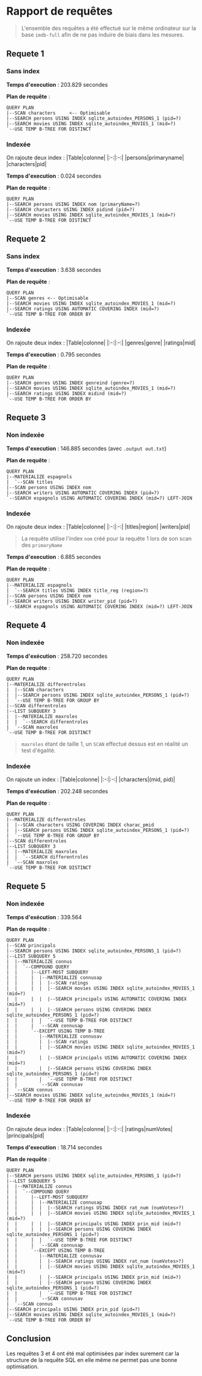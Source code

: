 # Rapport de requêtes

> L'ensemble des requêtes a été effectué sur le même ordinateur sur la base `imdb-full` afin de ne pas induire de biais dans les mesures.

## Requete 1

### Sans index

**Temps d'execution** : 203.829 secondes

**Plan de requête** :
```
QUERY PLAN
|--SCAN characters     <-- Optimisable
|--SEARCH persons USING INDEX sqlite_autoindex_PERSONS_1 (pid=?)
|--SEARCH movies USING INDEX sqlite_autoindex_MOVIES_1 (mid=?)
`--USE TEMP B-TREE FOR DISTINCT
```

### Indexée

On rajoute deux index :
|Table|colonne|
|:-:|:-:|
|persons|primaryname|
|characters|pid|

**Temps d'execution** : 0.024 secondes

**Plan de requête** :
```
QUERY PLAN
|--SEARCH persons USING INDEX nom (primaryName=?)
|--SEARCH characters USING INDEX pidind (pid=?)
|--SEARCH movies USING INDEX sqlite_autoindex_MOVIES_1 (mid=?)
`--USE TEMP B-TREE FOR DISTINCT
```

## Requete 2

### Sans index

**Temps d'execution** : 3.638 secondes

**Plan de requête** :
```
QUERY PLAN
|--SCAN genres <-- Optimisable
|--SEARCH movies USING INDEX sqlite_autoindex_MOVIES_1 (mid=?)
|--SEARCH ratings USING AUTOMATIC COVERING INDEX (mid=?)
`--USE TEMP B-TREE FOR ORDER BY
```

### Indexée

On rajoute deux index :
|Table|colonne|
|:-:|:-:|
|genres|genre|
|ratings|mid|

**Temps d'execution** : 0.795 secondes

**Plan de requête** : 
```
QUERY PLAN
|--SEARCH genres USING INDEX genreind (genre=?)
|--SEARCH movies USING INDEX sqlite_autoindex_MOVIES_1 (mid=?)
|--SEARCH ratings USING INDEX midind (mid=?)
`--USE TEMP B-TREE FOR ORDER BY
```

## Requete 3

### Non indexée

**Temps d'execution** : 146.885 secondes (avec `.output out.txt`)

**Plan de requête** :
```
QUERY PLAN
|--MATERIALIZE espagnols
|  `--SCAN titles
|--SCAN persons USING INDEX nom
|--SEARCH writers USING AUTOMATIC COVERING INDEX (pid=?)
`--SEARCH espagnols USING AUTOMATIC COVERING INDEX (mid=?) LEFT-JOIN
```

### Indexée

On rajoute deux index :
|Table|colonne|
|:-:|:-:|
|titles|region|
|writers|pid|

> La requête utilise l'index `nom` créé pour la requête 1 lors de son scan des `primaryName`

**Temps d'execution** : 6.885 secondes

**Plan de requête** :
```
QUERY PLAN
|--MATERIALIZE espagnols
|  `--SEARCH titles USING INDEX title_reg (region=?)
|--SCAN persons USING INDEX nom
|--SEARCH writers USING INDEX writer_pid (pid=?)
`--SEARCH espagnols USING AUTOMATIC COVERING INDEX (mid=?) LEFT-JOIN
```

## Requete 4

### Non indexée

**Temps d'exécution** : 258.720 secondes

**Plan de requête** : 
```
QUERY PLAN
|--MATERIALIZE differentroles
|  |--SCAN characters
|  |--SEARCH persons USING INDEX sqlite_autoindex_PERSONS_1 (pid=?)
|  `--USE TEMP B-TREE FOR GROUP BY
|--SCAN differentroles
|--LIST SUBQUERY 3
|  |--MATERIALIZE maxroles
|  |  `--SEARCH differentroles
|  `--SCAN maxroles 
`--USE TEMP B-TREE FOR DISTINCT
```

> `maxroles` étant de taille 1, un `SCAN` effectué dessus est en réalité un test d'égalité.

### Indexée

On rajoute un index :
|Table|colonne|
|:-:|:-:|
|characters|(mid, pid)|

**Temps d'exécution** : 202.248 secondes

**Plan de requête** : 
```
QUERY PLAN
|--MATERIALIZE differentroles
|  |--SCAN characters USING COVERING INDEX charac_pmid
|  |--SEARCH persons USING INDEX sqlite_autoindex_PERSONS_1 (pid=?)
|  `--USE TEMP B-TREE FOR GROUP BY
|--SCAN differentroles
|--LIST SUBQUERY 3
|  |--MATERIALIZE maxroles
|  |  `--SEARCH differentroles
|  `--SCAN maxroles
`--USE TEMP B-TREE FOR DISTINCT
```

## Requete 5

### Non indexée

**Temps d'exécution** : 339.564

**Plan de requête** : 
```
QUERY PLAN
|--SCAN principals
|--SEARCH persons USING INDEX sqlite_autoindex_PERSONS_1 (pid=?)
|--LIST SUBQUERY 5
|  |--MATERIALIZE connus
|  |  `--COMPOUND QUERY
|  |     |--LEFT-MOST SUBQUERY
|  |     |  |--MATERIALIZE connusap
|  |     |  |  |--SCAN ratings
|  |     |  |  |--SEARCH movies USING INDEX sqlite_autoindex_MOVIES_1 (mid=?)
|  |     |  |  |--SEARCH principals USING AUTOMATIC COVERING INDEX (mid=?)
|  |     |  |  |--SEARCH persons USING COVERING INDEX sqlite_autoindex_PERSONS_1 (pid=?)
|  |     |  |  `--USE TEMP B-TREE FOR DISTINCT
|  |     |  `--SCAN connusap
|  |     `--EXCEPT USING TEMP B-TREE
|  |        |--MATERIALIZE connusav
|  |        |  |--SCAN ratings
|  |        |  |--SEARCH movies USING INDEX sqlite_autoindex_MOVIES_1 (mid=?)
|  |        |  |--SEARCH principals USING AUTOMATIC COVERING INDEX (mid=?)
|  |        |  |--SEARCH persons USING COVERING INDEX sqlite_autoindex_PERSONS_1 (pid=?)
|  |        |  `--USE TEMP B-TREE FOR DISTINCT
|  |        `--SCAN connusav
|  `--SCAN connus
|--SEARCH movies USING INDEX sqlite_autoindex_MOVIES_1 (mid=?)
`--USE TEMP B-TREE FOR ORDER BY
```

### Indexée

On rajoute deux index :
|Table|colonne|
|:-:|:-:|
|ratings|numVotes|
|principals|pid|

**Temps d'execution** : 18.714 secondes

**Plan de requête** : 
```
QUERY PLAN
|--SEARCH persons USING INDEX sqlite_autoindex_PERSONS_1 (pid=?)
|--LIST SUBQUERY 5
|  |--MATERIALIZE connus
|  |  `--COMPOUND QUERY
|  |     |--LEFT-MOST SUBQUERY
|  |     |  |--MATERIALIZE connusap
|  |     |  |  |--SEARCH ratings USING INDEX rat_num (numVotes>?)
|  |     |  |  |--SEARCH movies USING INDEX sqlite_autoindex_MOVIES_1 (mid=?)
|  |     |  |  |--SEARCH principals USING INDEX prin_mid (mid=?)
|  |     |  |  |--SEARCH persons USING COVERING INDEX sqlite_autoindex_PERSONS_1 (pid=?)
|  |     |  |  `--USE TEMP B-TREE FOR DISTINCT
|  |     |  `--SCAN connusap
|  |     `--EXCEPT USING TEMP B-TREE
|  |        |--MATERIALIZE connusav
|  |        |  |--SEARCH ratings USING INDEX rat_num (numVotes>?)
|  |        |  |--SEARCH movies USING INDEX sqlite_autoindex_MOVIES_1 (mid=?)
|  |        |  |--SEARCH principals USING INDEX prin_mid (mid=?)
|  |        |  |--SEARCH persons USING COVERING INDEX sqlite_autoindex_PERSONS_1 (pid=?)
|  |        |  `--USE TEMP B-TREE FOR DISTINCT
|  |        `--SCAN connusav
|  `--SCAN connus
|--SEARCH principals USING INDEX prin_pid (pid=?)
|--SEARCH movies USING INDEX sqlite_autoindex_MOVIES_1 (mid=?)
`--USE TEMP B-TREE FOR ORDER BY
```

## Conclusion

Les requêtes 3 et 4 ont été mal optimisées par index surement car la structure de la requête SQL en elle même ne permet pas une bonne optimisation.